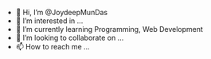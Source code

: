 - 👋 Hi, I’m @JoydeepMunDas
- 👀 I’m interested in ...
- 🌱 I’m currently learning Programming, Web Development
- 💞️ I’m looking to collaborate on ...
- 📫 How to reach me ...

<!---
JoydeepMunDas/JoydeepMunDas is a ✨ special ✨ repository because its `README.md` (this file) appears on your GitHub profile.
You can click the Preview link to take a look at your changes.
--->
